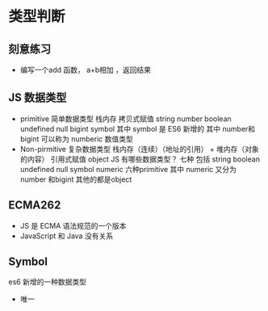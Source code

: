 # 类型判断
## 刻意练习
- 编写一个add 函数， a+b相加 ，返回结果

## JS 数据类型
- primitive 简单数据类型 栈内存
  拷贝式赋值
string number boolean undefined null bigint symbol 其中 symbol 是 ES6 新增的
   其中 number和 bigint 可以称为 numberic 数值类型
- Non-pirmitive 复杂数据类型 栈内存（连续）（地址的引用） +  堆内存（对象的内容）
  引用式赋值
object 
JS 有哪些数据类型？
七种 
包括 string boolean undefined null symbol numeric 六种primitive 其中 numeric
又分为 number 和bigint
其他的都是object

## ECMA262
- JS 是 ECMA 语法规范的一个版本
- JavaScript 和 Java 没有关系

## Symbol
es6 新增的一种数据类型
- 唯一 